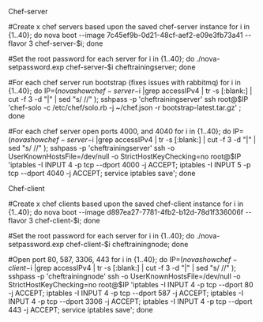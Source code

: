 Chef-server

#Create x chef servers based upon the saved chef-server instance
for i in {1..40}; do nova boot --image 7c45ef9b-0d21-48cf-aef2-e09e3fb73a41 --flavor 3 chef-server-$i; done

#Set the root password for each server
for i in {1..40}; do ./nova-setpassword.exp chef-server-$i cheftrainingserver; done

#For each chef server run bootstrap (fixes issues with rabbitmq)
for i in {1..40}; do IP=$(nova show chef-server-$i |grep accessIPv4 | tr -s [:blank:] | cut -f 3 -d "|" | sed "s/ //" ); sshpass -p 'cheftrainingserver' ssh root@$IP 'chef-solo -c /etc/chef/solo.rb -j ~/chef.json -r bootstrap-latest.tar.gz' ; done

#For each chef server open ports 4000, and 4040
for i in {1..40}; do IP=$(nova show chef-server-$i |grep accessIPv4 | tr -s [:blank:] | cut -f 3 -d "|" | sed "s/ //" ); sshpass -p 'cheftrainingserver' ssh -o UserKnownHostsFile=/dev/null -o StrictHostKeyChecking=no root@$IP 'iptables -I INPUT 4 -p tcp --dport 4000 -j ACCEPT; iptables -I INPUT 5 -p tcp --dport 4040 -j ACCEPT; service iptables save'; done


Chef-client

#Create x chef clients based upon the saved chef-client instance
for i in {1..40}; do nova boot --image d897ea27-7781-4fb2-b12d-78d1f336006f --flavor 3 chef-client-$i; done

#Set the root password for each server
for i in {1..40}; do ./nova-setpassword.exp chef-client-$i cheftrainingnode; done

#Open port 80, 587, 3306, 443
for i in {1..40}; do IP=$(nova show chef-client-$i |grep accessIPv4 | tr -s [:blank:] | cut -f 3 -d "|" | sed "s/ //" ); sshpass -p 'cheftrainingnode' ssh -o UserKnownHostsFile=/dev/null -o StrictHostKeyChecking=no root@$IP 'iptables -I INPUT 4 -p tcp --dport 80 -j ACCEPT; iptables -I INPUT 4 -p tcp --dport 587 -j ACCEPT; iptables -I INPUT 4 -p tcp --dport 3306 -j ACCEPT; iptables -I INPUT 4 -p tcp --dport 443 -j ACCEPT; service iptables save'; done
